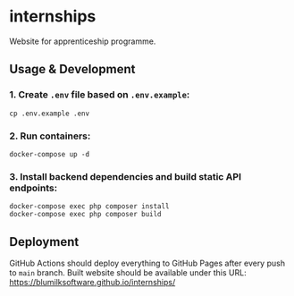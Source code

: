 # internships
Website for apprenticeship programme.

## Usage & Development

### 1. Create `.env` file based on `.env.example`:
```shell script
cp .env.example .env
```

### 2. Run containers:
```shell script
docker-compose up -d
```

### 3. Install backend dependencies and build static API endpoints:
```shell script
docker-compose exec php composer install
docker-compose exec php composer build
```

## Deployment
GitHub Actions should deploy everything to GitHub Pages after every push to `main` branch. Built website should be available under this URL: https://blumilksoftware.github.io/internships/
